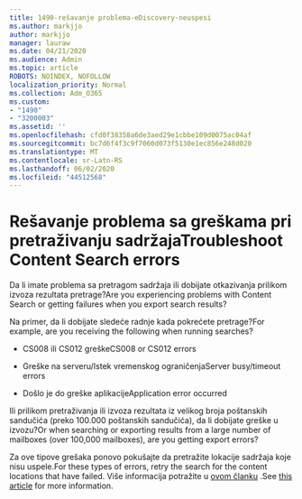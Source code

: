 ```yaml
---
title: 1490-rešavanje problema-eDiscovery-neuspesi
ms.author: markjjo
author: markjjo
manager: lauraw
ms.date: 04/21/2020
ms.audience: Admin
ms.topic: article
ROBOTS: NOINDEX, NOFOLLOW
localization_priority: Normal
ms.collection: Adm_O365
ms.custom:
- "1490"
- "3200003"
ms.assetid: ''
ms.openlocfilehash: cfd0f38358a6de3aed29e1cbbe109d0075ac04af
ms.sourcegitcommit: bc7d6f4f3c9f7060d073f5130e1ec856e248d020
ms.translationtype: MT
ms.contentlocale: sr-Latn-RS
ms.lasthandoff: 06/02/2020
ms.locfileid: "44512568"
---
```

# <a name="troubleshoot-content-search-errors"></a><span data-ttu-id="95de3-102">Rešavanje problema sa greškama pri pretraživanju sadržaja</span><span class="sxs-lookup"><span data-stu-id="95de3-102">Troubleshoot Content Search errors</span></span>

<span data-ttu-id="95de3-103">Da li imate problema sa pretragom sadržaja ili dobijate otkazivanja prilikom izvoza rezultata pretrage?</span><span class="sxs-lookup"><span data-stu-id="95de3-103">Are you experiencing problems with Content Search or getting failures when you export search results?</span></span>

<span data-ttu-id="95de3-104">Na primer, da li dobijate sledeće radnje kada pokrećete pretrage?</span><span class="sxs-lookup"><span data-stu-id="95de3-104">For example, are you receiving the following when running searches?</span></span>

- <span data-ttu-id="95de3-105">CS008 ili CS012 greške</span><span class="sxs-lookup"><span data-stu-id="95de3-105">CS008 or CS012 errors</span></span>

- <span data-ttu-id="95de3-106">Greške na serveru/Istek vremenskog ograničenja</span><span class="sxs-lookup"><span data-stu-id="95de3-106">Server busy/timeout errors</span></span>

- <span data-ttu-id="95de3-107">Došlo je do greške aplikacije</span><span class="sxs-lookup"><span data-stu-id="95de3-107">Application error occurred</span></span>

<span data-ttu-id="95de3-108">Ili prilikom pretraživanja ili izvoza rezultata iz velikog broja poštanskih sandučića (preko 100.000 poštanskih sandučića), da li dobijate greške u izvozu?</span><span class="sxs-lookup"><span data-stu-id="95de3-108">Or when searching or exporting results from a large number of mailboxes (over 100,000 mailboxes), are you getting export errors?</span></span>

<span data-ttu-id="95de3-109">Za ove tipove grešaka ponovo pokušajte da pretražite lokacije sadržaja koje nisu uspele.</span><span class="sxs-lookup"><span data-stu-id="95de3-109">For these types of errors, retry the search for the content locations that have failed.</span></span> <span data-ttu-id="95de3-110">Više informacija potražite u [ovom članku](https://docs.microsoft.com/microsoft-365/compliance/retry-failed-content-search) .</span><span class="sxs-lookup"><span data-stu-id="95de3-110">See  [this article](https://docs.microsoft.com/microsoft-365/compliance/retry-failed-content-search) for more information.</span></span>
